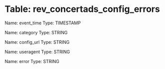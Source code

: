 Table: rev_concertads_config_errors
===================================

Name: event_time
Type: TIMESTAMP

Name: category
Type: STRING

Name: config_url
Type: STRING

Name: useragent
Type: STRING

Name: error
Type: STRING

